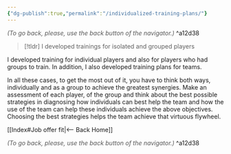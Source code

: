 ```yaml
---
{"dg-publish":true,"permalink":"/individualized-training-plans/"}
---
```




<div class="transclusion internal-embed is-loaded"><div class="markdown-embed">




<font color="#595959">*(To go back, please, use the back button of the navigator.)*</font> 
^a12d38



</div></div>



> [!tldr]
> I developed trainings for isolated and grouped players

I developed training for individual players and also for players who had groups to train. In addition, I also developed training plans for teams.

In all these cases, to get the most out of it, you have to think both ways, individually and as a group to achieve the greatest synergies. Make an assessment of each player, of the group and think about the best possible strategies in diagnosing how individuals can best help the team and how the use of the team can help these individuals achieve the above objectives. Choosing the best strategies helps the team achieve that virtuous flywheel.


<div class="transclusion internal-embed is-loaded"><div class="markdown-embed">





[[Index#Job offer fit\|<-- Back Home]]

<div class="transclusion internal-embed is-loaded"><div class="markdown-embed">




<font color="#595959">*(To go back, please, use the back button of the navigator.)*</font> 
^a12d38



</div></div>


</div></div>

